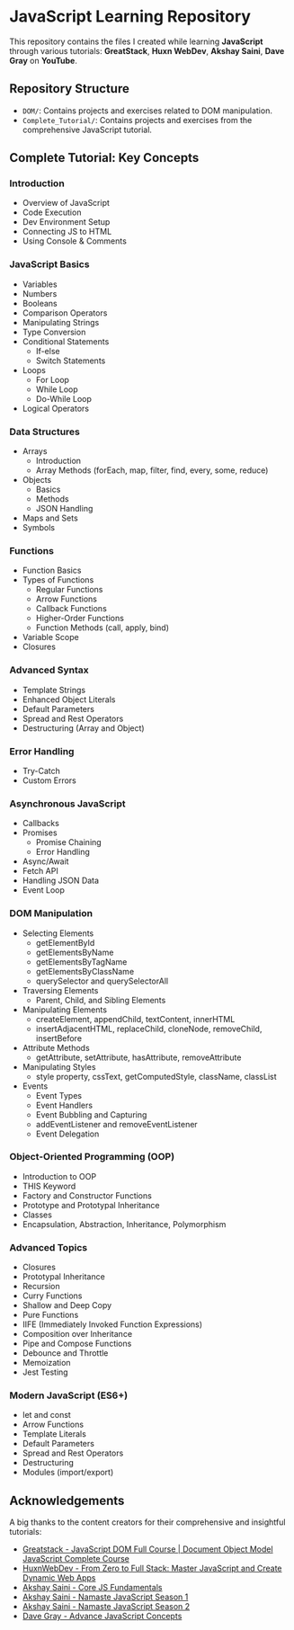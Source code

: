 # JavaScript Learning Repository

This repository contains the files I created while learning <b>JavaScript</b> through various tutorials: <b>GreatStack</b>, <b>Huxn WebDev</b>, <b>Akshay Saini</b>, <b>Dave Gray</b> on <b>YouTube</b>.

## Repository Structure

- `DOM/`: Contains projects and exercises related to DOM manipulation.
- `Complete_Tutorial/`: Contains projects and exercises from the comprehensive JavaScript tutorial.

## Complete Tutorial: Key Concepts

### Introduction
- Overview of JavaScript
- Code Execution
- Dev Environment Setup
- Connecting JS to HTML
- Using Console & Comments

### JavaScript Basics
- Variables
- Numbers
- Booleans
- Comparison Operators
- Manipulating Strings
- Type Conversion
- Conditional Statements
  - If-else
  - Switch Statements
- Loops
  - For Loop
  - While Loop
  - Do-While Loop
- Logical Operators

### Data Structures
- Arrays
  - Introduction
  - Array Methods (forEach, map, filter, find, every, some, reduce)
- Objects
  - Basics
  - Methods
  - JSON Handling
- Maps and Sets
- Symbols

### Functions
- Function Basics
- Types of Functions
  - Regular Functions
  - Arrow Functions
  - Callback Functions
  - Higher-Order Functions
  - Function Methods (call, apply, bind)
- Variable Scope
- Closures

### Advanced Syntax
- Template Strings
- Enhanced Object Literals
- Default Parameters
- Spread and Rest Operators
- Destructuring (Array and Object)

### Error Handling
- Try-Catch
- Custom Errors

### Asynchronous JavaScript
- Callbacks
- Promises
  - Promise Chaining
  - Error Handling
- Async/Await
- Fetch API
- Handling JSON Data
- Event Loop

### DOM Manipulation
- Selecting Elements
  - getElementById
  - getElementsByName
  - getElementsByTagName
  - getElementsByClassName
  - querySelector and querySelectorAll
- Traversing Elements
  - Parent, Child, and Sibling Elements
- Manipulating Elements
  - createElement, appendChild, textContent, innerHTML
  - insertAdjacentHTML, replaceChild, cloneNode, removeChild, insertBefore
- Attribute Methods
  - getAttribute, setAttribute, hasAttribute, removeAttribute
- Manipulating Styles
  - style property, cssText, getComputedStyle, className, classList
- Events
  - Event Types
  - Event Handlers
  - Event Bubbling and Capturing
  - addEventListener and removeEventListener
  - Event Delegation

### Object-Oriented Programming (OOP)
- Introduction to OOP
- THIS Keyword
- Factory and Constructor Functions
- Prototype and Prototypal Inheritance
- Classes
- Encapsulation, Abstraction, Inheritance, Polymorphism

### Advanced Topics
- Closures
- Prototypal Inheritance
- Recursion
- Curry Functions
- Shallow and Deep Copy
- Pure Functions
- IIFE (Immediately Invoked Function Expressions)
- Composition over Inheritance
- Pipe and Compose Functions
- Debounce and Throttle
- Memoization
- Jest Testing

### Modern JavaScript (ES6+)
- let and const
- Arrow Functions
- Template Literals
- Default Parameters
- Spread and Rest Operators
- Destructuring
- Modules (import/export)

## Acknowledgements

A big thanks to the content creators for their comprehensive and insightful tutorials:
- [Greatstack - JavaScript DOM Full Course | Document Object Model JavaScript Complete Course](https://youtu.be/WjxQRfZfZnw?feature=shared)
- [HuxnWebDev - From Zero to Full Stack: Master JavaScript and Create Dynamic Web Apps](https://youtu.be/H3XIJYEPdus?feature=shared)
- [Akshay Saini - Core JS Fundamentals](https://youtube.com/playlist?list=PLlasXeu85E9eLVlWFs-nz5PKXJU4f7Fks&feature=shared)
- [Akshay Saini - Namaste JavaScript Season 1](https://youtube.com/playlist?list=PLlasXeu85E9cQ32gLCvAvr9vNaUccPVNP&feature=shared)
- [Akshay Saini - Namaste JavaScript Season 2](https://youtube.com/playlist?list=PLlasXeu85E9eWOpw9jxHOQyGMRiBZ60aX&feature=shared)
- [Dave Gray - Advance JavaScript Concepts](https://youtube.com/playlist?list=PL0Zuz27SZ-6N3bG4YZhkrCL3ZmDcLTuGd&feature=shared)
